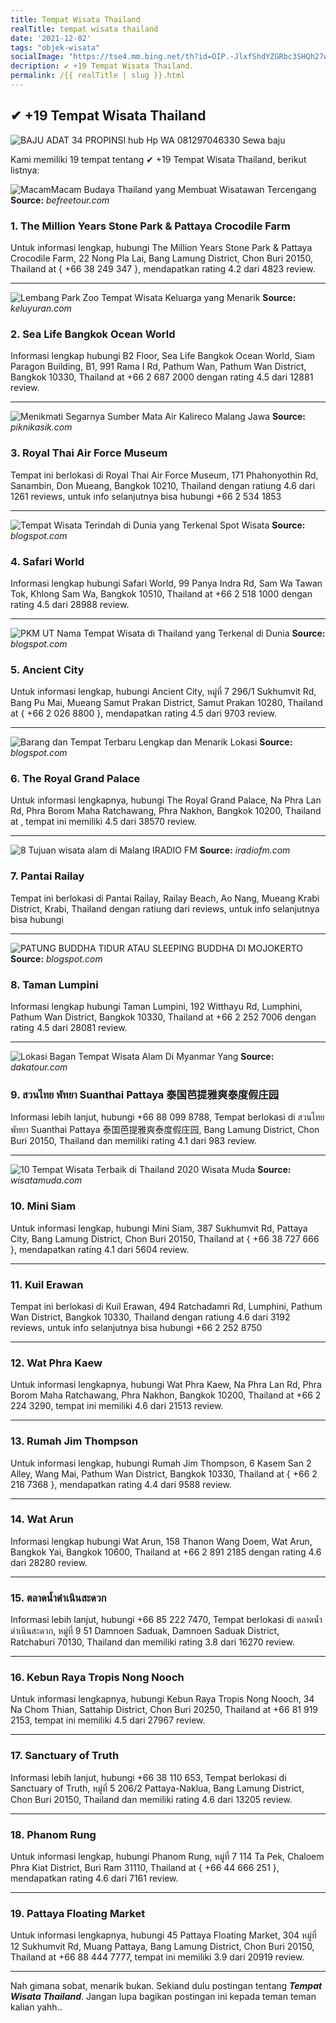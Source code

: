 ```yaml
---
title: Tempat Wisata Thailand
realTitle: tempat wisata thailand
date: '2021-12-02'
tags: "objek-wisata"
socialImage: "https://tse4.mm.bing.net/th?id=OIP.-JlxfShdYZGRbc3SHQh27wHaNK&amp;pid=15.1"
decription: ✔ +19 Tempat Wisata Thailand.
permalink: /{{ realTitle | slug }}.html
---
```


## ✔ +19 Tempat Wisata Thailand

![BAJU ADAT 34 PROPINSI hub Hp  WA 081297046330 Sewa baju ](https://1.bp.blogspot.com/-HjlABVRzeos/XsCU-0eZBNI/AAAAAAAAi7w/eyUAp-KWvIEiS84P4HbQ6DZAlQCqw9fDgCLcBGAsYHQ/s1600/IMG-20200517-WA0011.jpg)



Kami memiliki 19 tempat tentang ✔ +19 Tempat Wisata Thailand, berikut listnya:



![MacamMacam Budaya Thailand yang Membuat Wisatawan Tercengang](https://tse3.mm.bing.net/th?id=OIP.JcBVFePfYIO7aKq9r_RR4QHaEO&amp;pid=15.1)
**Source:** _befreetour.com_


### 1. The Million Years Stone Park &amp; Pattaya Crocodile Farm



Untuk informasi lengkap, hubungi The Million Years Stone Park &amp; Pattaya Crocodile Farm, 22 Nong Pla Lai, Bang Lamung District, Chon Buri 20150, Thailand at { +66 38 249 347 }, mendapatkan rating 4.2 dari 4823 review.

---


![Lembang Park  Zoo Tempat Wisata Keluarga yang Menarik](https://tse3.mm.bing.net/th?id=OIP.8s5-ii7I45ZdsW0qNyBvUQHaEI&amp;pid=15.1)
**Source:** _keluyuran.com_


### 2. Sea Life Bangkok Ocean World



Informasi lengkap hubungi B2 Floor, Sea Life Bangkok Ocean World, Siam Paragon Building, B1, 991 Rama I Rd, Pathum Wan, Pathum Wan District, Bangkok 10330, Thailand at +66 2 687 2000 dengan rating 4.5 dari 12881 review.

---


![Menikmati Segarnya Sumber Mata Air Kalireco Malang Jawa ](https://tse2.mm.bing.net/th?id=OIP.vzvLGDrtfB7Fbw6B6auCAAHaFj&amp;pid=15.1)
**Source:** _piknikasik.com_


### 3. Royal Thai Air Force Museum



Tempat ini berlokasi di Royal Thai Air Force Museum, 171 Phahonyothin Rd, Sanambin, Don Mueang, Bangkok 10210, Thailand dengan ratiung 4.6 dari 1261 reviews, untuk info selanjutnya bisa hubungi +66 2 534 1853

---


![Tempat Wisata Terindah di Dunia yang Terkenal  Spot Wisata](https://tse3.mm.bing.net/th?id=OIP.5rxkUK1Gj5sTH0Thfz2vTQAAAA&amp;pid=15.1)
**Source:** _blogspot.com_


### 4. Safari World



Informasi lengkap hubungi Safari World, 99 Panya Indra Rd, Sam Wa Tawan Tok, Khlong Sam Wa, Bangkok 10510, Thailand at +66 2 518 1000 dengan rating 4.5 dari 28988 review.

---


![PKM UT Nama Tempat Wisata di Thailand yang Terkenal di Dunia](https://tse3.mm.bing.net/th?id=OIP.pTTie2jn-G8gY1K6dzk3XAAAAA&amp;pid=15.1)
**Source:** _blogspot.com_


### 5. Ancient City



Untuk informasi lengkap, hubungi Ancient City, หมู่ที่ 7 296/1 Sukhumvit Rd, Bang Pu Mai, Mueang Samut Prakan District, Samut Prakan 10280, Thailand at { +66 2 026 8800 }, mendapatkan rating 4.5 dari 9703 review.

---


![Barang dan Tempat Terbaru Lengkap dan Menarik Lokasi ](https://tse3.mm.bing.net/th?id=OIP.mroeJlj3qbRyIiSy-oVStgHaEj&amp;pid=15.1)
**Source:** _blogspot.com_


### 6. The Royal Grand Palace



Untuk informasi lengkapnya, hubungi The Royal Grand Palace, Na Phra Lan Rd, Phra Borom Maha Ratchawang, Phra Nakhon, Bangkok 10200, Thailand at , tempat ini memiliki 4.5 dari 38570 review.

---


![8 Tujuan wisata alam di Malang  IRADIO FM](https://tse2.mm.bing.net/th?id=OIP.BRA9qBy8c0vxO42EcyA-VwHaFj&amp;pid=15.1)
**Source:** _iradiofm.com_


### 7. Pantai Railay



Tempat ini berlokasi di Pantai Railay, Railay Beach, Ao Nang, Mueang Krabi District, Krabi, Thailand dengan ratiung  dari  reviews, untuk info selanjutnya bisa hubungi 

---


![PATUNG BUDDHA TIDUR ATAU SLEEPING BUDDHA DI MOJOKERTO ](https://tse4.mm.bing.net/th?id=OIP.R9iSBVpo1g7hSec4GjP_xgHaFj&amp;pid=15.1)
**Source:** _blogspot.com_


### 8. Taman Lumpini



Informasi lengkap hubungi Taman Lumpini, 192 Witthayu Rd, Lumphini, Pathum Wan District, Bangkok 10330, Thailand at +66 2 252 7006 dengan rating 4.5 dari 28081 review.

---


![Lokasi Bagan Tempat Wisata Alam Di Myanmar Yang ](https://tse2.mm.bing.net/th?id=OIP.dQLmX5Ewlp5OqmDGp5kN3wHaEw&amp;pid=15.1)
**Source:** _dakatour.com_


### 9. สวนไทย พัทยา Suanthai Pattaya 泰国芭提雅爽泰度假庄园



Informasi lebih lanjut, hubungi +66 88 099 8788, Tempat berlokasi di สวนไทย พัทยา Suanthai Pattaya 泰国芭提雅爽泰度假庄园, Bang Lamung District, Chon Buri 20150, Thailand dan memiliki rating 4.1 dari 983 review.

---


![10 Tempat Wisata Terbaik di Thailand 2020  Wisata Muda](https://tse1.mm.bing.net/th?id=OIP.2MFyfkOU6oTBIcwpikmNowHaEo&amp;pid=15.1)
**Source:** _wisatamuda.com_


### 10. Mini Siam



Untuk informasi lengkap, hubungi Mini Siam, 387 Sukhumvit Rd, Pattaya City, Bang Lamung District, Chon Buri 20150, Thailand at { +66 38 727 666 }, mendapatkan rating 4.1 dari 5604 review.

---


### 11. Kuil Erawan



Tempat ini berlokasi di Kuil Erawan, 494 Ratchadamri Rd, Lumphini, Pathum Wan District, Bangkok 10330, Thailand dengan ratiung 4.6 dari 3192 reviews, untuk info selanjutnya bisa hubungi +66 2 252 8750

---


### 12. Wat Phra Kaew



Untuk informasi lengkapnya, hubungi Wat Phra Kaew, Na Phra Lan Rd, Phra Borom Maha Ratchawang, Phra Nakhon, Bangkok 10200, Thailand at +66 2 224 3290, tempat ini memiliki 4.6 dari 21513 review.

---


### 13. Rumah Jim Thompson



Untuk informasi lengkap, hubungi Rumah Jim Thompson, 6 Kasem San 2 Alley, Wang Mai, Pathum Wan District, Bangkok 10330, Thailand at { +66 2 216 7368 }, mendapatkan rating 4.4 dari 9588 review.

---


### 14. Wat Arun



Informasi lengkap hubungi Wat Arun, 158 Thanon Wang Doem, Wat Arun, Bangkok Yai, Bangkok 10600, Thailand at +66 2 891 2185 dengan rating 4.6 dari 28280 review.

---


### 15. ตลาดน้ำดำเนินสะดวก



Informasi lebih lanjut, hubungi +66 85 222 7470, Tempat berlokasi di ตลาดน้ำดำเนินสะดวก, หมู่ที่ 9 51 Damnoen Saduak, Damnoen Saduak District, Ratchaburi 70130, Thailand dan memiliki rating 3.8 dari 16270 review.

---


### 16. Kebun Raya Tropis Nong Nooch



Untuk informasi lengkapnya, hubungi Kebun Raya Tropis Nong Nooch, 34 Na Chom Thian, Sattahip District, Chon Buri 20250, Thailand at +66 81 919 2153, tempat ini memiliki 4.5 dari 27967 review.

---


### 17. Sanctuary of Truth



Informasi lebih lanjut, hubungi +66 38 110 653, Tempat berlokasi di Sanctuary of Truth, หมู่ที่ 5 206/2 Pattaya-Naklua, Bang Lamung District, Chon Buri 20150, Thailand dan memiliki rating 4.6 dari 13205 review.

---


### 18. Phanom Rung



Untuk informasi lengkap, hubungi Phanom Rung, หมู่ที่ 7 114 Ta Pek, Chaloem Phra Kiat District, Buri Ram 31110, Thailand at { +66 44 666 251 }, mendapatkan rating 4.6 dari 7161 review.

---


### 19. Pattaya Floating Market



Untuk informasi lengkapnya, hubungi 45 Pattaya Floating Market, 304 หมู่ที่ 12 Sukhumvit Rd, Muang Pattaya, Bang Lamung District, Chon Buri 20150, Thailand at +66 88 444 7777, tempat ini memiliki 3.9 dari 20919 review.

---









Nah gimana sobat, menarik bukan. Sekiand dulu postingan tentang ***Tempat Wisata Thailand***. Jangan lupa bagikan postingan ini kepada teman teman kalian yahh..
